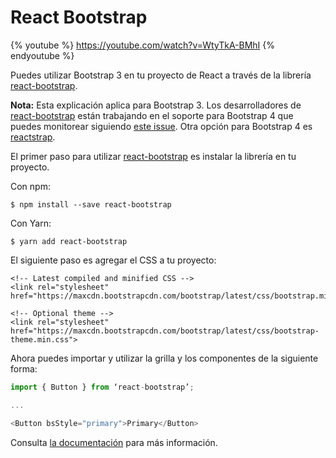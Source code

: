 # React Bootstrap

{% youtube %} https://youtube.com/watch?v=WtyTkA-BMhI {% endyoutube %}

Puedes utilizar Bootstrap 3 en tu proyecto de React a través de la librería [react-bootstrap](https://react-bootstrap.github.io/).

**Nota:** Esta explicación aplica para Bootstrap 3. Los desarrolladores de [react-bootstrap](https://react-bootstrap.github.io/) están trabajando en el soporte para Bootstrap 4 que puedes monitorear siguiendo [este issue](https://github.com/react-bootstrap/react-bootstrap/pull/2752). Otra opción para Bootstrap 4 es [reactstrap](https://reactstrap.github.io/).

El primer paso para utilizar [react-bootstrap](https://react-bootstrap.github.io/) es instalar la librería en tu proyecto.

Con npm:

```text
$ npm install --save react-bootstrap
```

Con Yarn:

```text
$ yarn add react-bootstrap
```

El siguiente paso es agregar el CSS a tu proyecto:

```markup
<!-- Latest compiled and minified CSS -->
<link rel="stylesheet" href="https://maxcdn.bootstrapcdn.com/bootstrap/latest/css/bootstrap.min.css">

<!-- Optional theme -->
<link rel="stylesheet" href="https://maxcdn.bootstrapcdn.com/bootstrap/latest/css/bootstrap-theme.min.css">
```

Ahora puedes importar y utilizar la grilla y los componentes de la siguiente forma:

```javascript
import { Button } from ‘react-bootstrap’;

...

<Button bsStyle="primary">Primary</Button>
```

Consulta [la documentación](https://react-bootstrap.github.io/getting-started/introduction/) para más información.
